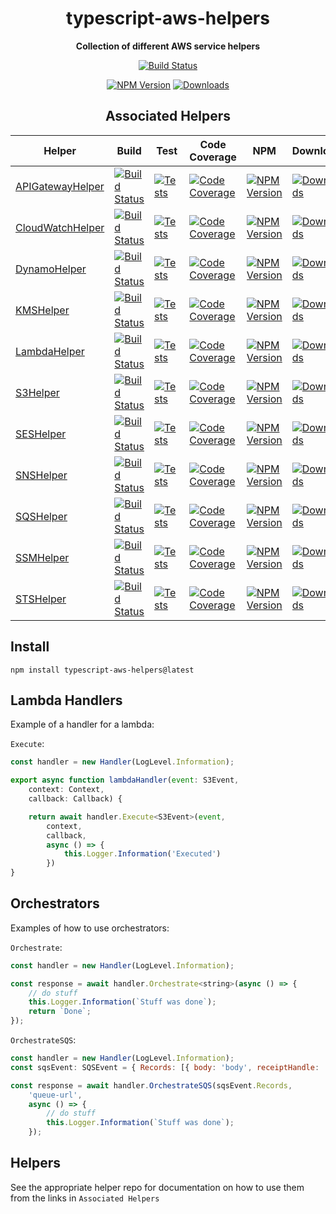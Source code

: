 <h1 align="center">typescript-aws-helpers</h1>

<div align="center">
    
<b>Collection of different AWS service helpers</b>
    
[![Build Status](https://dev.azure.com/kbrashears5/github/_apis/build/status/kbrashears5.typescript-aws-helpers?branchName=master)](https://dev.azure.com/kbrashears5/github/_build/latest?definitionId=21&branchName=master)

[![NPM Version](https://img.shields.io/npm/v/typescript-aws-helpers)](https://img.shields.io/npm/v/typescript-aws-helpers)
[![Downloads](https://img.shields.io/npm/dt/typescript-aws-helpers)](https://img.shields.io/npm/dt/typescript-aws-helpers)

## Associated Helpers
| Helper | Build | Test | Code Coverage | NPM | Downloads |
| --- | --- | --- | --- | --- | --- |
| [APIGatewayHelper](https://github.com/kbrashears5/typescript-aws-apigateway-helper) | [![Build Status](https://dev.azure.com/kbrashears5/github/_apis/build/status/kbrashears5.typescript-aws-apigateway-helper?branchName=master)](https://dev.azure.com/kbrashears5/github/_build/latest?definitionId=20&branchName=master) | [![Tests](https://img.shields.io/azure-devops/tests/kbrashears5/github/20)](https://img.shields.io/azure-devops/tests/kbrashears5/github/20) | [![Code Coverage](https://img.shields.io/azure-devops/coverage/kbrashears5/github/20)](https://img.shields.io/azure-devops/coverage/kbrashears5/github/20) | [![NPM Version](https://img.shields.io/npm/v/typescript-aws-apigateway-helper)](https://img.shields.io/npm/v/typescript-aws-apigateway-helper) | [![Downloads](https://img.shields.io/npm/dt/typescript-aws-apigateway-helper)](https://img.shields.io/npm/dt/typescript-aws-apigateway-helper) |
| [CloudWatchHelper](https://github.com/kbrashears5/typescript-aws-cloudwatch-helper) | [![Build Status](https://dev.azure.com/kbrashears5/github/_apis/build/status/kbrashears5.typescript-aws-cloudwatch-helper?branchName=master)](https://dev.azure.com/kbrashears5/github/_build/latest?definitionId=17&branchName=master) | [![Tests](https://img.shields.io/azure-devops/tests/kbrashears5/github/17)](https://img.shields.io/azure-devops/tests/kbrashears5/github/17) | [![Code Coverage](https://img.shields.io/azure-devops/coverage/kbrashears5/github/17)](https://img.shields.io/azure-devops/coverage/kbrashears5/github/17) | [![NPM Version](https://img.shields.io/npm/v/typescript-aws-cloudwatch-helper)](https://img.shields.io/npm/v/typescript-aws-cloudwatch-helper) | [![Downloads](https://img.shields.io/npm/dt/typescript-aws-cloudwatch-helper)](https://img.shields.io/npm/dt/typescript-aws-cloudwatch-helper) |
| [DynamoHelper](https://github.com/kbrashears5/typescript-aws-dynamo-helper) | [![Build Status](https://dev.azure.com/kbrashears5/github/_apis/build/status/kbrashears5.typescript-aws-dynamo-helper?branchName=master)](https://dev.azure.com/kbrashears5/github/_build/latest?definitionId=14&branchName=master) | [![Tests](https://img.shields.io/azure-devops/tests/kbrashears5/github/14)](https://img.shields.io/azure-devops/tests/kbrashears5/github/14) | [![Code Coverage](https://img.shields.io/azure-devops/coverage/kbrashears5/github/14)](https://img.shields.io/azure-devops/coverage/kbrashears5/github/14) | [![NPM Version](https://img.shields.io/npm/v/typescript-aws-dynamo-helper)](https://img.shields.io/npm/v/typescript-aws-dynamo-helper) | [![Downloads](https://img.shields.io/npm/dt/typescript-aws-dynamo-helper)](https://img.shields.io/npm/dt/typescript-aws-dynamo-helper) |
| [KMSHelper](https://github.com/kbrashears5/typescript-aws-kms-helper) | [![Build Status](https://dev.azure.com/kbrashears5/github/_apis/build/status/kbrashears5.typescript-aws-kms-helper?branchName=master)](https://dev.azure.com/kbrashears5/github/_build/latest?definitionId=15&branchName=master) | [![Tests](https://img.shields.io/azure-devops/tests/kbrashears5/github/15)](https://img.shields.io/azure-devops/tests/kbrashears5/github/15) | [![Code Coverage](https://img.shields.io/azure-devops/coverage/kbrashears5/github/15)](https://img.shields.io/azure-devops/coverage/kbrashears5/github/15) | [![NPM Version](https://img.shields.io/npm/v/typescript-aws-kms-helper)](https://img.shields.io/npm/v/typescript-aws-kms-helper) | [![Downloads](https://img.shields.io/npm/dt/typescript-aws-kms-helper)](https://img.shields.io/npm/dt/typescript-aws-kms-helper) |
| [LambdaHelper](https://github.com/kbrashears5/typescript-aws-lambda-helper) | [![Build Status](https://dev.azure.com/kbrashears5/github/_apis/build/status/kbrashears5.typescript-aws-lambda-helper?branchName=master)](https://dev.azure.com/kbrashears5/github/_build/latest?definitionId=16&branchName=master) | [![Tests](https://img.shields.io/azure-devops/tests/kbrashears5/github/16)](https://img.shields.io/azure-devops/tests/kbrashears5/github/16) | [![Code Coverage](https://img.shields.io/azure-devops/coverage/kbrashears5/github/16)](https://img.shields.io/azure-devops/coverage/kbrashears5/github/16) | [![NPM Version](https://img.shields.io/npm/v/typescript-aws-lambda-helper)](https://img.shields.io/npm/v/typescript-aws-lambda-helper) | [![Downloads](https://img.shields.io/npm/dt/typescript-aws-lambda-helper)](https://img.shields.io/npm/dt/typescript-aws-lambda-helper) |
| [S3Helper](https://github.com/kbrashears5/typescript-aws-s3-helper) | [![Build Status](https://dev.azure.com/kbrashears5/github/_apis/build/status/kbrashears5.typescript-aws-s3-helper?branchName=master)](https://dev.azure.com/kbrashears5/github/_build/latest?definitionId=19&branchName=master) | [![Tests](https://img.shields.io/azure-devops/tests/kbrashears5/github/19)](https://img.shields.io/azure-devops/tests/kbrashears5/github/19) | [![Code Coverage](https://img.shields.io/azure-devops/coverage/kbrashears5/github/19)](https://img.shields.io/azure-devops/coverage/kbrashears5/github/19) | [![NPM Version](https://img.shields.io/npm/v/typescript-aws-s3-helper)](https://img.shields.io/npm/v/typescript-aws-s3-helper) | [![Downloads](https://img.shields.io/npm/dt/typescript-aws-s3-helper)](https://img.shields.io/npm/dt/typescript-aws-s3-helper) |
| [SESHelper](https://github.com/kbrashears5/typescript-aws-ses-helper) | [![Build Status](https://dev.azure.com/kbrashears5/github/_apis/build/status/kbrashears5.typescript-aws-ses-helper?branchName=master)](https://dev.azure.com/kbrashears5/github/_build/latest?definitionId=23&branchName=master) | [![Tests](https://img.shields.io/azure-devops/tests/kbrashears5/github/23)](https://img.shields.io/azure-devops/tests/kbrashears5/github/23) | [![Code Coverage](https://img.shields.io/azure-devops/coverage/kbrashears5/github/23)](https://img.shields.io/azure-devops/coverage/kbrashears5/github/23) | [![NPM Version](https://img.shields.io/npm/v/typescript-aws-ses-helper)](https://img.shields.io/npm/v/typescript-aws-ses-helper) | [![Downloads](https://img.shields.io/npm/dt/typescript-aws-ses-helper)](https://img.shields.io/npm/dt/typescript-aws-ses-helper) |
| [SNSHelper](https://github.com/kbrashears5/typescript-aws-sns-helper) | [![Build Status](https://dev.azure.com/kbrashears5/github/_apis/build/status/kbrashears5.typescript-aws-sns-helper?branchName=master)](https://dev.azure.com/kbrashears5/github/_build/latest?definitionId=19&branchName=master) | [![Tests](https://img.shields.io/azure-devops/tests/kbrashears5/github/19)](https://img.shields.io/azure-devops/tests/kbrashears5/github/19) | [![Code Coverage](https://img.shields.io/azure-devops/coverage/kbrashears5/github/19)](https://img.shields.io/azure-devops/coverage/kbrashears5/github/19) | [![NPM Version](https://img.shields.io/npm/v/typescript-aws-sns-helper)](https://img.shields.io/npm/v/typescript-aws-sns-helper) | [![Downloads](https://img.shields.io/npm/dt/typescript-aws-sns-helper)](https://img.shields.io/npm/dt/typescript-aws-sns-helper)
| [SQSHelper](https://github.com/kbrashears5/typescript-aws-sqs-helper) | [![Build Status](https://dev.azure.com/kbrashears5/github/_apis/build/status/kbrashears5.typescript-aws-sqs-helper?branchName=master)](https://dev.azure.com/kbrashears5/github/_build/latest?definitionId=11&branchName=master) | [![Tests](https://img.shields.io/azure-devops/tests/kbrashears5/github/11)](https://img.shields.io/azure-devops/tests/kbrashears5/github/11) | [![Code Coverage](https://img.shields.io/azure-devops/coverage/kbrashears5/github/11)](https://img.shields.io/azure-devops/coverage/kbrashears5/github/11) | [![NPM Version](https://img.shields.io/npm/v/typescript-aws-sqs-helper)](https://img.shields.io/npm/v/typescript-aws-sqs-helper) | [![Downloads](https://img.shields.io/npm/dt/typescript-aws-sqs-helper)](https://img.shields.io/npm/dt/typescript-aws-sqs-helper)
| [SSMHelper](https://github.com/kbrashears5/typescript-aws-ssm-helper) | [![Build Status](https://dev.azure.com/kbrashears5/github/_apis/build/status/kbrashears5.typescript-aws-ssm-helper?branchName=master)](https://dev.azure.com/kbrashears5/github/_build/latest?definitionId=18&branchName=master) | [![Tests](https://img.shields.io/azure-devops/tests/kbrashears5/github/18)](https://img.shields.io/azure-devops/tests/kbrashears5/github/18) | [![Code Coverage](https://img.shields.io/azure-devops/coverage/kbrashears5/github/18)](https://img.shields.io/azure-devops/coverage/kbrashears5/github/18) | [![NPM Version](https://img.shields.io/npm/v/typescript-aws-ssm-helper)](https://img.shields.io/npm/v/typescript-aws-ssm-helper) | [![Downloads](https://img.shields.io/npm/dt/typescript-aws-ssm-helper)](https://img.shields.io/npm/dt/typescript-aws-ssm-helper) |
| [STSHelper](https://github.com/kbrashears5/typescript-aws-sts-helper) | [![Build Status](https://dev.azure.com/kbrashears5/github/_apis/build/status/kbrashears5.typescript-aws-sts-helper?branchName=master)](https://dev.azure.com/kbrashears5/github/_build/latest?definitionId=19&branchName=master) | [![Tests](https://img.shields.io/azure-devops/tests/kbrashears5/github/19)](https://img.shields.io/azure-devops/tests/kbrashears5/github/19) | [![Code Coverage](https://img.shields.io/azure-devops/coverage/kbrashears5/github/19)](https://img.shields.io/azure-devops/coverage/kbrashears5/github/19) | [![NPM Version](https://img.shields.io/npm/v/typescript-aws-sts-helper)](https://img.shields.io/npm/v/typescript-aws-sts-helper) | [![Downloads](https://img.shields.io/npm/dt/typescript-aws-sts-helper)](https://img.shields.io/npm/dt/typescript-aws-sts-helper) |
</div>

## Install
```
npm install typescript-aws-helpers@latest
```

## Lambda Handlers
Example of a handler for a lambda:

`Execute`:
``` javascript
const handler = new Handler(LogLevel.Information);

export async function lambdaHandler(event: S3Event,
    context: Context,
    callback: Callback) {

    return await handler.Execute<S3Event>(event,
        context,
        callback,
        async () => {
            this.Logger.Information('Executed')
        })
}
```

## Orchestrators
Examples of how to use orchestrators:

`Orchestrate`:
```javascript
const handler = new Handler(LogLevel.Information);

const response = await handler.Orchestrate<string>(async () => {
    // do stuff
    this.Logger.Information(`Stuff was done`);
    return `Done`;
});
```

`OrchestrateSQS`:
```javascript
const handler = new Handler(LogLevel.Information);
const sqsEvent: SQSEvent = { Records: [{ body: 'body', receiptHandle: 'receipt-handle' }] };

const response = await handler.OrchestrateSQS(sqsEvent.Records,
    'queue-url',
    async () => {
        // do stuff
        this.Logger.Information(`Stuff was done`);
    });
```

## Helpers
See the appropriate helper repo for documentation on how to use them from the links in `Associated Helpers`